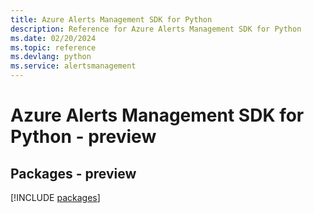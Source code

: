 ```yaml
---
title: Azure Alerts Management SDK for Python
description: Reference for Azure Alerts Management SDK for Python
ms.date: 02/20/2024
ms.topic: reference
ms.devlang: python
ms.service: alertsmanagement
---
```

# Azure Alerts Management SDK for Python - preview
## Packages - preview
[!INCLUDE [packages](alerts-management-index.md)]